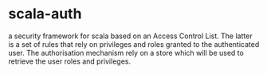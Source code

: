 scala-auth
==========

a security framework for scala based on an Access Control List. The latter is a set of rules that rely on privileges and roles granted to the authenticated user. The authorisation mechanism rely on a store which will be used to retrieve the user roles and privileges.
